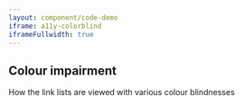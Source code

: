 ```yaml
---
layout: component/code-demo
iframe: a11y-colorblind
iframeFullwidth: true
---
```

## Colour impairment

How the link lists are viewed with various colour blindnesses
